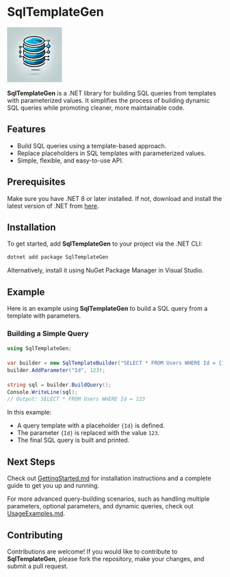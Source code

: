 # SqlTemplateGen

![SqlTemplateGen Logo](./assets/logo.png)

**SqlTemplateGen** is a .NET library for building SQL queries from templates with parameterized values. It simplifies the process of building dynamic SQL queries while promoting cleaner, more maintainable code.

## Features

- Build SQL queries using a template-based approach.
- Replace placeholders in SQL templates with parameterized values.
- Simple, flexible, and easy-to-use API.

## Prerequisites

Make sure you have .NET 8 or later installed. If not, download and install the latest version of .NET from [here](https://dotnet.microsoft.com/download).

## Installation

To get started, add **SqlTemplateGen** to your project via the .NET CLI:

```bash
dotnet add package SqlTemplateGen
```

Alternatively, install it using NuGet Package Manager in Visual Studio.

## Example

Here is an example using **SqlTemplateGen** to build a SQL query from a template with parameters.

### Building a Simple Query

```csharp
using SqlTemplateGen;

var builder = new SqlTemplateBuilder("SELECT * FROM Users WHERE Id = {Id}");
builder.AddParameter("Id", 123);

string sql = builder.BuildQuery();
Console.WriteLine(sql);
// Output: SELECT * FROM Users WHERE Id = 123
```

In this example:
- A query template with a placeholder `{Id}` is defined.
- The parameter `{Id}` is replaced with the value `123`.
- The final SQL query is built and printed.

## Next Steps

Check out [GettingStarted.md](docs/GettingStarted.md) for installation instructions and a complete guide to get you up and running.

For more advanced query-building scenarios, such as handling multiple parameters, optional parameters, and dynamic queries, check out [UsageExamples.md](docs/UsageExamples.md).

## Contributing

Contributions are welcome! If you would like to contribute to **SqlTemplateGen**, please fork the repository, make your changes, and submit a pull request.
